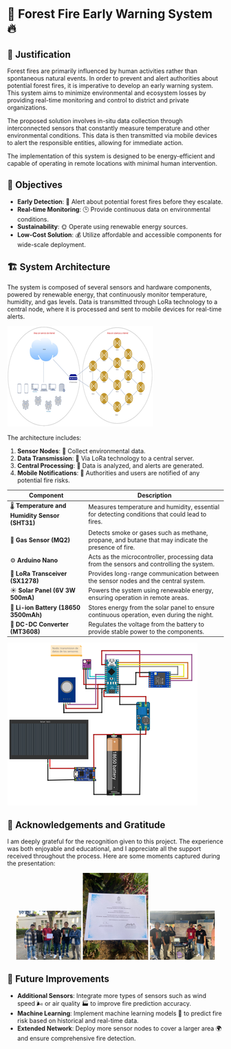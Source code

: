 # 🌲 Forest Fire Early Warning System 🔥

## 📜 Justification
Forest fires are primarily influenced by human activities rather than spontaneous natural events. In order to prevent and alert authorities about potential forest fires, it is imperative to develop an early warning system. This system aims to minimize environmental and ecosystem losses by providing real-time monitoring and control to district and private organizations.

The proposed solution involves in-situ data collection through interconnected sensors that constantly measure temperature and other environmental conditions. This data is then transmitted via mobile devices to alert the responsible entities, allowing for immediate action. 

The implementation of this system is designed to be energy-efficient and capable of operating in remote locations with minimal human intervention.

## 🎯 Objectives
- **Early Detection**: 🔔 Alert about potential forest fires before they escalate.
- **Real-time Monitoring**: 🕒 Provide continuous data on environmental conditions.
- **Sustainability**: 🌞 Operate using renewable energy sources.
- **Low-Cost Solution**: 💰 Utilize affordable and accessible components for wide-scale deployment.

## 🏗️ System Architecture
The system is composed of several sensors and hardware components, powered by renewable energy, that continuously monitor temperature, humidity, and gas levels. Data is transmitted through LoRa technology to a central node, where it is processed and sent to mobile devices for real-time alerts. 

![IoT Temperature Sensor Architecture](https://github.com/juasanchezme/iot-temperature-sensor/blob/main/images/Picture1.png)


The architecture includes:
1. **Sensor Nodes**: 📡 Collect environmental data.
2. **Data Transmission**: 🚀 Via LoRa technology to a central server.
3. **Central Processing**: 🧠 Data is analyzed, and alerts are generated.
4. **Mobile Notifications**: 📱 Authorities and users are notified of any potential fire risks.

| **Component**                           | **Description**                                                                                     |
|-----------------------------------------|-----------------------------------------------------------------------------------------------------|
| 🌡️ **Temperature and Humidity Sensor (SHT31)** | Measures temperature and humidity, essential for detecting conditions that could lead to fires.       |
| 🛑 **Gas Sensor (MQ2)**                 | Detects smoke or gases such as methane, propane, and butane that may indicate the presence of fire.  |
| ⚙️ **Arduino Nano**                     | Acts as the microcontroller, processing data from the sensors and controlling the system.            |
| 📡 **LoRa Transceiver (SX1278)**        | Provides long-range communication between the sensor nodes and the central system.                    |
| ☀️ **Solar Panel (6V 3W 500mA)**        | Powers the system using renewable energy, ensuring operation in remote areas.                        |
| 🔋 **Li-ion Battery (18650 3500mAh)**   | Stores energy from the solar panel to ensure continuous operation, even during the night.             |
| 🔌 **DC-DC Converter (MT3608)**         | Regulates the voltage from the battery to provide stable power to the components.                    |

![Circuit diagram](https://github.com/juasanchezme/iot-temperature-sensor/blob/main/images/esquematicoConexion.png)

## 🙏 Acknowledgements and Gratitude

I am deeply grateful for the recognition given to this project. The experience was both enjoyable and educational, and I appreciate all the support received throughout the process. Here are some moments captured during the presentation:

<p align="center">
  <img src="https://github.com/juasanchezme/iot-temperature-sensor/blob/main/presentacionProyecto1.jpeg" alt="Presentation 1" width="30%" />
  <img src="https://github.com/juasanchezme/iot-temperature-sensor/blob/main/presentacionProyecto2.jpeg" alt="Presentation 2" width="30%" />
  <img src="https://github.com/juasanchezme/iot-temperature-sensor/blob/main/presentacionProyecto3.jpeg" alt="Presentation 3" width="30%" />
</p>



## 🌟 Future Improvements
- **Additional Sensors**: Integrate more types of sensors such as wind speed 🌬️ or air quality 🏭 to improve fire prediction accuracy.
- **Machine Learning**: Implement machine learning models 🤖 to predict fire risk based on historical and real-time data.
- **Extended Network**: Deploy more sensor nodes to cover a larger area 🌍 and ensure comprehensive fire detection.
